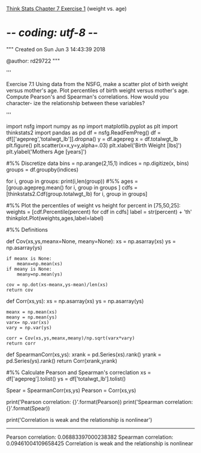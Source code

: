 [Think Stats Chapter 7 Exercise 1](http://greenteapress.com/thinkstats2/html/thinkstats2008.html#toc70) (weight vs. age)

# -*- coding: utf-8 -*-
"""
Created on Sun Jun  3 14:43:39 2018

@author: rd29722
"""

'''


Exercise 7.1 Using data from the NSFG, make a scatter plot of birth weight
versus mother's age. Plot percentiles of birth weight versus mother's age.
Compute Pearson's and Spearman's correlations. How would you character-
ize the relationship between these variables?

'''


import nsfg
import numpy as np
import matplotlib.pyplot as plt
import thinkstats2
import pandas as pd
df = nsfg.ReadFemPreg() 
df = df[['agepreg','totalwgt_lb']].dropna()
y = df.agepreg
x = df.totalwgt_lb
plt.figure()
plt.scatter(x=x,y=y,alpha=.03)
plt.xlabel('Birth Weight [lbs]')
plt.ylabel('Mothers Age [years]')

#%% Discretize data
bins = np.arange(2,15,1)
indices = np.digitize(x, bins)
groups = df.groupby(indices)

for i, group in groups:
    print(i,len(group))
#%%
ages = [group.agepreg.mean() for i, group in groups ]
cdfs = [thinkstats2.Cdf(group.totalwgt_lb) for i, group in groups]

#%% Plot the percentiles of weight vs height
for percent in [75,50,25]:
    weights = [cdf.Percentile(percent) for cdf in cdfs]
    label = str(percent) + 'th' 
    thinkplot.Plot(weights,ages,label=label)

#%% Definitions

def Cov(xs,ys,meanx=None, meany=None):
    xs = np.asarray(xs)
    ys = np.asarray(ys)
    
    if meanx is None:
        meanx=np.mean(xs)
    if meany is None:
        meany=np.mean(ys)
    
    cov = np.dot(xs-meanx,ys-mean)/len(xs)
    return cov

def Corr(xs,ys):
    xs = np.asarray(xs)
    ys = np.asarray(ys)
    
    meanx = np.mean(xs)
    meany = np.mean(ys)
    varx= np.var(xs)
    vary = np.var(ys)
    
    corr = Cov(xs,ys,meanx,meany)/np.sqrt(varx*vary)
    return corr

def SpearmanCorr(xs,ys):
    xrank = pd.Series(xs).rank()
    yrank = pd.Series(ys).rank()
    return Corr(xrank,yrank)

#%% Calculate Pearson and Spearman's correclation
xs = df['agepreg'].tolist()
ys = df['totalwgt_lb'].tolist()

Spear = SpearmanCorr(xs,ys)
Pearson = Corr(xs,ys)

print('Pearson correlation: {}'.format(Pearson))
print('Spearman correlation: {}'.format(Spear))

print('Correlation is weak and the relationship is nonlinear')

------
Pearson correlation: 0.06883397000238382
Spearman correlation: 0.09461004109658425
Correlation is weak and the relationship is nonlinear
